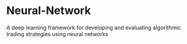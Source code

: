 # Neural-Network
A deep learning framework for developing and evaluating algorithmic trading strategies using neural networks

